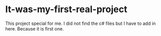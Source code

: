 # It-was-my-first-real-project
This project special for me. I did not find the c# files but I have to add in here. Because it is first one.
